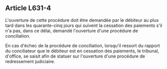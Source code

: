 Article L631-4
----
L'ouverture de cette procédure doit être demandée par le débiteur au plus tard
dans les quarante-cinq jours qui suivent la cessation des paiements s'il n'a
pas, dans ce délai, demandé l'ouverture d'une procédure de conciliation.

En cas d'échec de la procédure de conciliation, lorsqu'il ressort du rapport du
conciliateur que le débiteur est en cessation des paiements, le tribunal,
d'office, se saisit afin de statuer sur l'ouverture d'une procédure de
redressement judiciaire.
